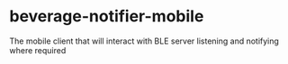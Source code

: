 # beverage-notifier-mobile
The mobile client that will interact with BLE server listening and notifying where required

